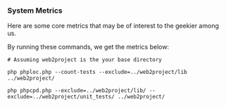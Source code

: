 
### System Metrics

Here are some core metrics that may be of interest to the geekier among us.

By running these commands, we get the metrics below:

    # Assuming web2project is the your base directory

    php phploc.php --count-tests --exclude=../web2project/lib ../web2project/

    php phpcpd.php --exclude=../web2project/lib/ --exclude=../web2project/unit_tests/ ../web2project/
